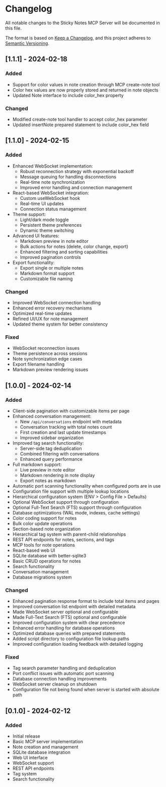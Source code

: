 # Changelog

All notable changes to the Sticky Notes MCP Server will be documented in this file.

The format is based on [Keep a Changelog](https://keepachangelog.com/en/1.0.0/),
and this project adheres to [Semantic Versioning](https://semver.org/spec/v2.0.0.html).

## [1.1.1] - 2024-02-18

### Added

- Support for color values in note creation through MCP create-note tool
- Color hex values are now properly stored and returned in note objects
- Updated Note interface to include color_hex property

### Changed

- Modified create-note tool handler to accept color_hex parameter
- Updated insertNote prepared statement to include color_hex field

## [1.1.0] - 2024-02-15

### Added

- Enhanced WebSocket implementation:
  - Robust reconnection strategy with exponential backoff
  - Message queuing for handling disconnections
  - Real-time note synchronization
  - Improved error handling and connection management
- React-based WebSocket integration:
  - Custom useWebSocket hook
  - Real-time UI updates
  - Connection status management
- Theme support:
  - Light/dark mode toggle
  - Persistent theme preferences
  - Dynamic theme switching
- Advanced UI features:
  - Markdown preview in note editor
  - Bulk actions for notes (delete, color change, export)
  - Enhanced filtering and sorting capabilities
  - Improved pagination controls
- Export functionality:
  - Export single or multiple notes
  - Markdown format support
  - Customizable file naming

### Changed

- Improved WebSocket connection handling
- Enhanced error recovery mechanisms
- Optimized real-time updates
- Refined UI/UX for note management
- Updated theme system for better consistency

### Fixed

- WebSocket reconnection issues
- Theme persistence across sessions
- Note synchronization edge cases
- Export filename handling
- Markdown preview rendering issues

## [1.0.0] - 2024-02-14

### Added

- Client-side pagination with customizable items per page
- Enhanced conversation management:
  - New `/api/conversations` endpoint with metadata
  - Conversation tracking with total notes count
  - First creation and last update timestamps
  - Improved sidebar organization
- Improved tag search functionality:
  - Server-side tag deduplication
  - Combined filtering with conversations
  - Enhanced query performance
- Full markdown support:
  - Live preview in note editor
  - Markdown rendering in note display
  - Export notes as markdown
- Automatic port scanning functionality when configured ports are in use
- Configuration file support with multiple lookup locations
- Hierarchical configuration system (ENV > Config File > Defaults)
- Optional WebSocket support through configuration
- Optional Full-Text Search (FTS) support through configuration
- Database optimizations (WAL mode, indexes, cache settings)
- Color coding support for notes
- Bulk color update operations
- Section-based note organization
- Hierarchical tag system with parent-child relationships
- REST API endpoints for notes, sections, and tags
- MCP tools for note operations
- React-based web UI
- SQLite database with better-sqlite3
- Basic CRUD operations for notes
- Search functionality
- Conversation management
- Database migrations system

### Changed

- Enhanced pagination response format to include total items and pages
- Improved conversation list endpoint with detailed metadata
- Made WebSocket server optional and configurable
- Made Full-Text Search (FTS) optional and configurable
- Improved configuration system with clear precedence
- Enhanced error handling for database operations
- Optimized database queries with prepared statements
- Added script directory to configuration file lookup paths
- Improved configuration loading feedback with detailed logging

### Fixed

- Tag search parameter handling and deduplication
- Port conflict issues with automatic port scanning
- Database connection handling improvements
- WebSocket server cleanup on shutdown
- Configuration file not being found when server is started with absolute path

## [0.1.0] - 2024-02-12

### Added

- Initial release
- Basic MCP server implementation
- Note creation and management
- SQLite database integration
- Web UI interface
- WebSocket support
- REST API endpoints
- Tag system
- Search functionality
